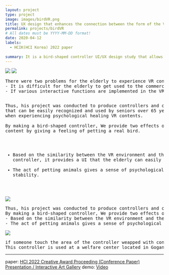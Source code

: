 ```yaml
---
layout: project
type: project
image: images/birdVR.png
title: UX design that enhances the connection between the form of the VR controller and the interaction within the content
permalink: projects/birdVR
# All dates must be YYYY-MM-DD format!
date: 2020-04-12
labels:
  - HCIK(HCI Korea) 2022 paper
  
summary: It is a bird-shaped controller UI/UX design study that allows senior citizens(over 65s) to easily learn and operate VR content without being disturbed by immersion.
---
```

<img class="ui image" src="{{ site.baseurl }}/images/birdVR_m.png">
<img class="ui image" src="{{ site.baseurl }}/images/birdVR_header.png">
<pre>
There were two problems for the elderly to experience VR content 
- It is difficult for the elderly to get used to the commercial controllers 
- If various interactive functions are implemented in the VR contents used by the elderly, the sense of stability or immersion in the content is disturbed.

Thus, his project was conducted to produce controllers and contents that can be easily recognized and used by seniors over 65 years of age when experiencing psychological healing VR contents.  
By making a bird-shaped controller, We provide two effects on VR healing content by giving a feeling of petting a real bird.
- Based on the similarity between the VR environment and the controller, it provides a UI that the elderly can easily learn.
- The act of petting animals gives a sense of psychological stability.
</pre>

<img class="ui image" src="{{ site.baseurl }}/images/birdVR_header.png">
<pre>
Thus, his project was conducted to produce controllers and contents that can be easily recognized and used by seniors over 65 years of age when experiencing psychological healing VR contents.  
By making a bird-shaped controller, We provide two effects on VR healing content by giving a feeling of petting a real bird.
- Based on the similarity between the VR environment and the controller, it provides a UI that the elderly can easily learn.
- The act of petting animals gives a sense of psychological stability.
</pre>

<img class="ui medium left floated rounded image" src="{{ site.baseurl }}/images/birdVR_B.png">
<pre>
if someone touch the area of the controller weapped with conductive thread, different game functions depending on the contact area will be executed within the content.The wings were moved using a motor, but there were opinions that there was a sense of difference, so they were removed
This controller is used at a welfare center located in Gogang-dong, Seoul.
</pre>


<hr>

paper: <a href="https://conference.hcikorea.org/pds/2022/HCIK2022%20Proceedings.pdf"><i class=""></i>HCI 2022 Creative Award Proceeding (Conference Paper) Presentation / Interactive Art Gallery</a>
demo: <a href="https://drive.google.com/file/d/1z9fVjvwxYmgmRIg1Off1y9k2ezkKBWNP/view?usp=sharing"><i class=""></i>Video</a>
